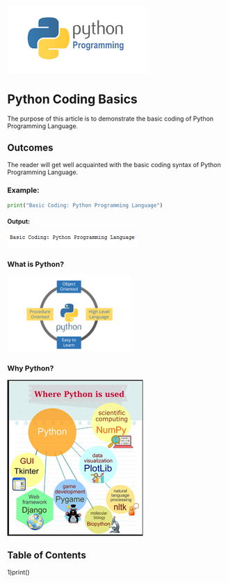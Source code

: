 ![python](/images/pythonprogramming.png)
# Python Coding Basics
The purpose of this article is to demonstrate the basic coding of Python Programming Language.
## Outcomes
The reader will get well acquainted with the basic coding syntax of Python Programming Language.
### Example:
```python
print("Basic Coding: Python Programming Language")
```
#### Output:
![python](/images/print.PNG)

### What is Python?
![python](/python3.png)

### Why Python?
![python](images/usesofpython.png)

## Table of Contents
1)print()

